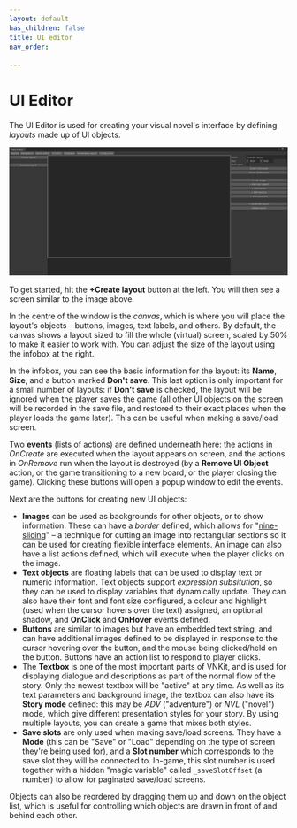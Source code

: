 ```yaml
---
layout: default
has_children: false
title: UI editor
nav_order: 

---
```

# UI Editor

The UI Editor is used for creating your visual novel's interface by defining _layouts_ made up of UI objects.

![](/assets/images/ui-editor.png)

To get started, hit the **+Create layout** button at the left. You will then see a screen similar to the image above.

In the centre of the window is the _canvas_, which is where you will place the layout's objects – buttons, images, text labels, and others. By default, the canvas shows a layout sized to fill the whole (virtual) screen, scaled by 50% to make it easier to work with. You can adjust the size of the layout using the infobox at the right. 

In the infobox, you can see the basic information for the layout: its **Name**, **Size**, and a button marked **Don't save**. This last option is only important for a small number of layouts: if **Don't save** is checked, the layout will be ignored when the player saves the game (all other UI objects on the screen will be recorded in the save file, and restored to their exact places when the player loads the game later). This can be useful when making a save/load screen.

Two **events** (lists of actions) are defined underneath here: the actions in _OnCreate_ are executed when the layout appears on screen, and the actions in _OnRemove_ run when the layout is destroyed (by a **Remove UI Object** action, or the game transitioning to a new board, or the player closing the game). Clicking these buttons will open a popup window to edit the events.

Next are the buttons for creating new UI objects: 

* **Images** can be used as backgrounds for other objects, or to show information. These can have a _border_ defined, which allows for "[nine-slicing](https://en.wikipedia.org/wiki/9-slice_scaling 'Wikipedia page for "9-slice scaling"')" – a technique for cutting an image into rectangular sections so it can be used for creating flexible interface elements. An image can also have a list actions defined, which will execute when the player clicks on the image.
* **Text objects** are floating labels that can be used to display text or numeric information. Text objects support _expression subsitution_, so they can be used to display variables that dynamically update. They can also have their font and font size configured, a colour and highlight (used when the cursor hovers over the text) assigned, an optional shadow, and **OnClick** and **OnHover** events defined.
* **Buttons** are similar to images but have an embedded text string, and can have additional images defined to be displayed in response to the cursor hovering over the button, and the mouse being clicked/held on the button. Buttons have an action list to respond to player clicks.
*  The **Textbox** is one of the most important parts of VNKit, and is used for displaying dialogue and descriptions as part of the normal flow of the story. Only the newest textbox will be "active" at any time. As well as its text parameters and background image, the textbox can also have its **Story mode** defined: this may be _ADV_ ("adventure") or _NVL_ ("novel") mode, which give different presentation styles for your story. By using multiple layouts, you can create a game that mixes both styles.
* **Save slots** are only used when making save/load screens. They have a **Mode** (this can be "Save" or "Load" depending on the type of screen they're being used for), and a **Slot number** which corresponds to the save slot they will be connected to. In-game, this slot number is used together with a hidden "magic variable" called `_saveSlotOffset` (a number) to allow for paginated save/load screens.

Objects can also be reordered by dragging them up and down on the object list, which is useful for controlling which objects are drawn in front of and behind each other.